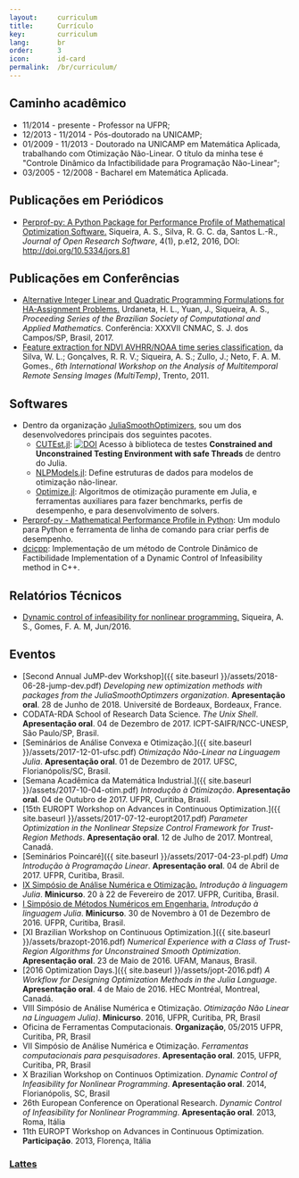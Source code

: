 ```yaml
---
layout:     curriculum
title:      Currículo
key:        curriculum
lang:       br
order:      3
icon:       id-card
permalink:  /br/curriculum/
---
```


## Caminho acadêmico

  - 11/2014 - presente - Professor na UFPR;
  - 12/2013 - 11/2014 - Pós-doutorado na UNICAMP;
  - 01/2009 - 11/2013 - Doutorado na UNICAMP em Matemática Aplicada,
  trabalhando com Otimização Não-Linear. O título da minha tese é
  "Controle Dinâmico da Infactibilidade para Programação Não-Linear";
  - 03/2005 - 12/2008 - Bacharel em Matemática Aplicada.

## Publicações em Periódicos

  - [Perprof-py: A Python Package for Performance Profile of Mathematical
    Optimization Software.](http://doi.org/10.5334/jors.81)
    Siqueira, A. S., Silva, R. G. C. da, Santos L.-R.,
    _Journal of Open Research Software_, 4(1), p.e12, 2016,
    DOI: http://doi.org/10.5334/jors.81

## Publicações em Conferências

  - [Alternative Integer Linear and Quadratic Programming Formulations
    for HA-Assignment Problems.](https://doi.org/10.5540/03.2018.006.01.0311)
    Urdaneta, H. L., Yuan, J., Siqueira, A. S.,
    _Proceeding Series of the Brazilian Society of Computational and
    Applied Mathematics._
    Conferência: XXXVII CNMAC, S. J. dos Campos/SP, Brasil, 2017.
  - [Feature extraction for NDVI AVHRR/NOAA time series
    classification.](http://dx.doi.org/10.1109/Multi-Temp.2011.6005091)
    da Silva, W. L.; Gonçalves, R. R. V.; Siqueira, A. S.; Zullo, J.; Neto, F.
    A. M. Gomes.,
    _6th International Workshop on the Analysis of Multitemporal Remote Sensing
    Images (MultiTemp)_, Trento, 2011.

## Softwares

  - Dentro da organização [JuliaSmoothOptimizers](https://juliasmoothoptimizers.github.io),
    sou um dos desenvolvedores principais dos seguintes pacotes.
    - [CUTEst.jl](https://github.com/JuliaSmoothOptimizers/CUTEst.jl):
      [![DOI](https://zenodo.org/badge/DOI/10.5281/zenodo.1188852.svg)](https://doi.org/10.5281/zenodo.1188852)
      Acesso à biblioteca de testes **Constrained and Unconstrained Testing
      Environment with safe Threads** de dentro do Julia.
    - [NLPModels.jl](https://github.com/JuliaSmoothOptimizers/NLPModels.jl):
      Define estruturas de dados para modelos de otimização não-linear.
    - [Optimize.jl](https://github.com/JuliaSmoothOptimizers/Optimize.jl):
      Algoritmos de otimização puramente em Julia, e ferramentas auxiliares
      para fazer benchmarks, perfis de desempenho, e para desenvolvimento de
      solvers.
  - [Perprof-py - Mathematical Performance Profile in
    Python](https://ufpr-opt.github.io/perprof-py):
    Um modulo para Python e ferramenta de linha de comando para criar perfis de
    desempenho.
  - [dcicpp](https://github.com/abelsiqueira/dcicpp):
    Implementação de um método de Controle Dinâmico de Factibilidade
    Implementation of a Dynamic Control of Infeasibility method in C++.

## Relatórios Técnicos

  - [Dynamic control of infeasibility for nonlinear
    programming.](http://www.ime.unicamp.br/sites/default/files/rp11-16.pdf)
    Siqueira, A. S., Gomes, F. A. M, Jun/2016.

## Eventos

  - [Second Annual JuMP-dev Workshop]({{ site.baseurl }}/assets/2018-06-28-jump-dev.pdf)
    _Developing new optimization methods with packages from the JuliaSmoothOptimzers
    organization_.
    **Apresentação oral**. 28 de Junho de 2018. Université de Bordeaux, Bordeaux,
    France.
  - CODATA-RDA School of Research Data Science.
    _The Unix Shell_.
    **Apresentação oral**. 04 de Dezembro de 2017. ICPT-SAIFR/NCC-UNESP,
    São Paulo/SP, Brasil.
  - [Seminários de Análise Convexa e Otimização.]({{ site.baseurl }}/assets/2017-12-01-ufsc.pdf)
    _Otimização Não-Linear na Linguagem Julia_.
    **Apresentação oral**. 01 de Dezembro de 2017. UFSC,
    Florianópolis/SC, Brasil.
  - [Semana Acadêmica da Matemática Industrial.]({{ site.baseurl }}/assets/2017-10-04-otim.pdf)
    _Introdução à Otimização_.
    **Apresentação oral**. 04 de Outubro de 2017. UFPR, Curitiba, Brasil.
  - [15th EUROPT Workshop on Advances in Continuous Optimization.]({{ site.baseurl }}/assets/2017-07-12-europt2017.pdf)
    _Parameter Optimization in the Nonlinear Stepsize Control Framework for Trust-Region Methods_.
    **Apresentação oral**. 12 de Julho de 2017. Montreal, Canadá.
  - [Seminários Poincaré]({{ site.baseurl }}/assets/2017-04-23-pl.pdf)
    _Uma Introdução à Programação Linear_.
    **Apresentação oral**. 04 de Abril de 2017. UFPR, Curitiba, Brasil.
  - [IX Simpósio de Análise Numérica e Otimização.](https://github.com/abelsiqueira/julia-simposio2017)
    _Introdução à linguagem Julia_.
    **Minicurso**. 20 à 22 de Fevereiro de 2017. UFPR, Curitiba, Brasil.
  - [I Simpósio de Métodos Numéricos em
    Engenharia.](https://github.com/abelsiqueira/smne-2016-julia)
    _Introdução à linguagem Julia_.
    **Minicurso**. 30 de Novembro à 01 de Dezembro de 2016. UFPR, Curitiba, Brasil.
  - [XI Brazilian Workshop on Continuous Optimization.]({{ site.baseurl
    }}/assets/brazopt-2016.pdf)
    _Numerical Experience with a Class of Trust-Region Algorithms for
    Unconstrained Smooth Optimization_.
    **Apresentação oral**. 23 de Maio de 2016. UFAM, Manaus, Brasil.
  - [2016 Optimization Days.]({{ site.baseurl }}/assets/jopt-2016.pdf)
    _A Workflow for Designing Optimization Methods in the Julia Language_.
    **Apresentação oral**. 4 de Maio de 2016. HEC Montréal, Montreal, Canadá.
  - VIII Simpósio de Análise Numérica e Otimização.
    _Otimização Não Linear na Linguagem Julia)_.
    **Minicurso**. 2016, UFPR, Curitiba, PR, Brasil
  - Oficina de Ferramentas Computacionais. **Organização**, 05/2015
    UFPR, Curitiba, PR, Brasil
  - VII Simpósio de Análise Numérica e Otimização.
    _Ferramentas computacionais para pesquisadores_.
    **Apresentação oral**. 2015, UFPR, Curitiba, PR, Brasil
  - X Brazilian Workshop on Continuos Optimization.
    _Dynamic Control of Infeasibility for Nonlinear Programming_.
    **Apresentação oral**. 2014, Florianópolis, SC, Brasil
  - 26th European Conference on Operational Research.
    _Dynamic Control of Infeasibility for Nonlinear Programming_.
    **Apresentação oral**. 2013, Roma, Itália
  - 11th EUROPT Workshop on Advances in Continuous Optimization.
    **Participação**. 2013, Florença, Itália

### [Lattes](http://lattes.cnpq.br/2986958029448752)
